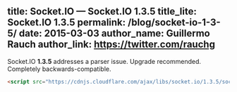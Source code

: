title: Socket.IO  —  Socket.IO 1.3.5
title_lite: Socket.IO 1.3.5
permalink: /blog/socket-io-1-3-5/
date: 2015-03-03
author_name: Guillermo Rauch
author_link: https://twitter.com/rauchg
---

Socket.IO **1.3.5** addresses a parser issue. Upgrade recommended. Completely backwards-compatible.

```html
<script src="https://cdnjs.cloudflare.com/ajax/libs/socket.io/1.3.5/socket.io.min.js"></script>
```
